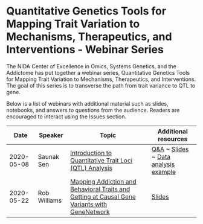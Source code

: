 # Quantitative Genetics Tools for Mapping Trait Variation to Mechanisms, Therapeutics, and Interventions - Webinar Series

The NIDA Center of Excellence in Omics, Systems Genetics, and the Addictome has put together a webinar series, Quantitative Genetics Tools for Mapping Trait Variation to Mechanisms, Therapeutics, and Interventions. The goal of this series is to transverse the path from trait variance to QTL to gene.

Below is a list of webinars with additional material such as slides, notebooks, and answers to questions from the audience.  Readers are encouraged to interact using the Issues section.

| Date       | Speaker       | Topic                            | Additional resources |
|------------|---------------|----------------------------------|---------------------|
| 2020-05-08 | Saunak Sen    | [Introduction to Quantitative Trait Loci (QTL) Analysis](2020-05-08/README.md) | [Q&A](2020-05-08/qa.md) ~ [Slides](2020-05-08/qtl-intro.ipynb) ~ [Data analysis example](2020-05-08/solberg-rat-analysis.ipynb)
|2020-05-22| Rob Williams |[Mapping Addiction and Behavioral Traits and Getting at Causal Gene Variants with GeneNetwork](2020-05-22/README.md)|[Slides](2020-05-22/Using_GeneNetwork_22May2020v8.pdf)
